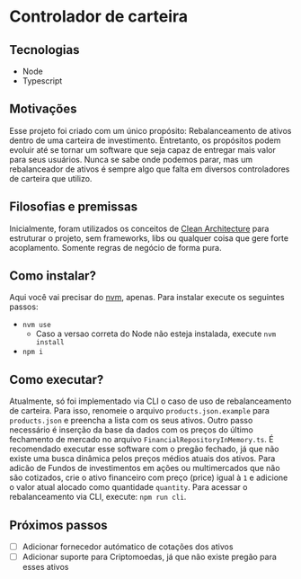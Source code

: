 # Controlador de carteira

## Tecnologias
- Node
- Typescript

## Motivações

Esse projeto foi criado com um único propósito: Rebalanceamento de ativos dentro de uma carteira de investimento. Entretanto, os propósitos podem evoluir até se tornar um software que seja capaz
de entregar mais valor para seus usuários. Nunca se sabe onde podemos parar, mas um rebalanceador de ativos é sempre algo que falta em diversos controladores de carteira que utilizo.

## Filosofias e premissas

Inicialmente, foram utilizados os conceitos de [Clean Architecture](https://blog.cleancoder.com/uncle-bob/2012/08/13/the-clean-architecture.html) para estruturar o projeto, sem frameworks, libs ou qualquer coisa que gere forte acoplamento. Somente regras de negócio de forma pura.

## Como instalar?

Aqui você vai precisar do [nvm](https://github.com/nvm-sh/nvm), apenas.
Para instalar execute os seguintes passos:
- `nvm use`
    - Caso a versao correta do Node não esteja instalada, execute `nvm install`
- `npm i`

## Como executar?

Atualmente, só foi implementado via CLI o caso de uso de rebalanceamento de carteira. Para isso, renomeie o arquivo `products.json.example` para `products.json` e preencha a lista com os seus ativos. Outro passo necessário é inserção  da base da dados com os preços do último fechamento de mercado no arquivo `FinancialRepositoryInMemory.ts`. É recomendado executar esse software com o pregão fechado, já que não existe uma busca dinâmica pelos preços médios atuais dos ativos.
Para adicão de Fundos de investimentos em ações ou multimercados que não são cotizados, crie o ativo financeiro com preço (price) igual à `1` e adicione o valor atual alocado como quantidade `quantity`.
Para acessar o rebalanceamento via CLI, execute: `npm run cli`.

## Próximos passos
- [ ] Adicionar fornecedor autómatico de cotações dos ativos
- [ ] Adicionar suporte para Criptomoedas, já que não existe pregão para esses ativos